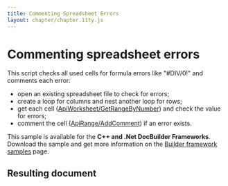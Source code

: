 ```yaml
---
title: Commenting Spreadsheet Errors
layout: chapter/chapter.11ty.js
---
```

# [](/docbuilder/buildersamples/)Commenting spreadsheet errors

This script checks all used cells for formula errors like "#DIV/0!" and comments each error:

* open an existing spreadsheet file to check for errors;
* create a loop for columns and nest another loop for rows;
* get each cell ([ApiWorksheet/GetRangeByNumber](/docbuilder/spreadsheetapi/apiworksheet/getrangebynumber)) and check the value for errors;
* comment the cell ([ApiRange/AddComment](/docbuilder/spreadsheetapi/apirange/addcomment)) if an error exists.

This sample is available for the **C++ and .Net DocBuilder Frameworks**.\
Download the sample and get more information on the [Builder framework samples](/docbuilder/builderframeworksamples) page.

## Resulting document
